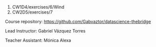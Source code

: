 1. CW1D4/exercises/6/Wind
2. CW2D5/exercises/7

Course repository: 
https://github.com/Gabvaztor/datascience-thebridge

Lead Instructor: Gabriel Vázquez Torres

Teacher Assistant: Mónica Alexa